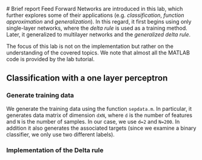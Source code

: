 # Brief report
Feed Forward Networks are introduced in this lab, which further explores some of their applications (e.g. *classification*, *function approximation* and *generalization*). In this regard, it first begins using only single-layer networks, where the *delta rule* is used as a training method. Later, it generalized to multilayer networks and the *generalized delta rule*.

The focus of this lab is not on the implementation but rather on the understanding of the covered topics. We note that almost all the MATLAB code is provided by the lab tutorial.

## Classification with a one layer perceptron
### Generate training data
We generate the training data using the function `sepdata.m`. In particular, it generates data matrix of dimension `d`x`N`, where `d` is the number of features and `N` is the number of samples. In our case, we use `d=2` and `N=200`. In addition it also generates the associated targets (since we examine a binary classifier, we only use two different labels).
### Implementation of the Delta rule